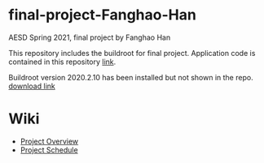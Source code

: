 # final-project-Fanghao-Han
AESD Spring 2021, final project by Fanghao Han

This repository includes the buildroot for final project.
Application code is contained in this repository [link](https://github.com/Fanghao-Han/ecen-5013-final-project-application).

Buildroot version 2020.2.10 has been installed but not shown in the repo. [download link](https://buildroot.org/downloads/buildroot-2020.02.10.tar.bz2)

# Wiki
* [Project Overview](https://github.com/cu-ecen-5013/final-project-Fanghao-Han/wiki/Project-Overview)
* [Project Schedule](https://github.com/cu-ecen-5013/final-project-Fanghao-Han/wiki/Project-Schedule)
